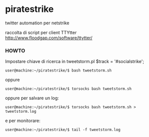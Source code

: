piratestrike
============

twitter automation per netstrike

raccolta di script per client TTYtter http://www.floodgap.com/software/ttytter/

### HOWTO

Impostare chiave di ricerca in tweetstorm.pl
$track = '#socialstrike';

`user@machine:~/piratestrike/$ bash tweetstorm.sh`


oppure

`user@machine:~/piratestrike/$ torsocks bash tweetstorm.sh`


oppure per salvare un log:

`user@machine:~/piratestrike/$ torsocks bash tweetstorm.sh > tweetstorm.log`

e per monitorare:

`user@machine:~/piratestrike/$ tail -f tweetstorm.log`

